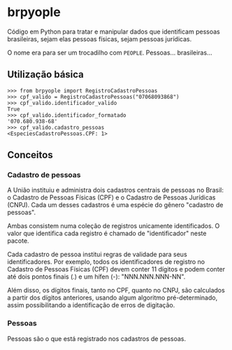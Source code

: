 # brpyople

Código em Python para tratar e manipular dados que identificam pessoas brasileiras, sejam elas 
pessoas físicas, sejam pessoas jurídicas.

O nome era para ser um trocadilho com `PEOPLE`. Pessoas... brasileiras...

## Utilização básica
```pycon
>>> from brpyople import RegistroCadastroPessoas
>>> cpf_valido = RegistroCadastroPessoas("07068093868")
>>> cpf_valido.identificador_valido
True
>>> cpf_valido.identificador_formatado
'070.680.938-68'
>>> cpf_valido.cadastro_pessoas
<EspeciesCadastroPessoas.CPF: 1>
```

## Conceitos
### Cadastro de pessoas
A União instituiu e administra dois cadastros centrais de pessoas no Brasil: o Cadastro de Pessoas 
Físicas (CPF) e o Cadastro de Pessoas Jurídicas (CNPJ). Cada um desses cadastros é uma espécie do 
gênero "cadastro de pessoas".

Ambas consistem numa coleção de registros unicamente identificados. O valor que identifica cada 
registro é chamado de "identificador" neste pacote.

Cada cadastro de pessoa institui regras de validade para seus identificadores. Por exemplo,
todos os identificadores de registro no Cadastro de Pessoas Físicas (CPF) devem conter 11
dígitos e podem conter até dois pontos finais (.) e um hífen (-): "NNN.NNN.NNN-NN".

Além disso, os dígitos finais, tanto no CPF, quanto no CNPJ, são calculados a partir dos dígitos
anteriores, usando algum algoritmo pré-determinado, assim possibilitando a identificação de
erros de digitação.

### Pessoas
Pessoas são o que está registrado nos cadastros de pessoas.